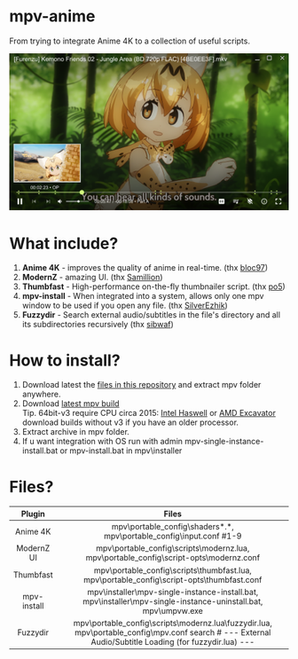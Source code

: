 # mpv-anime

From trying to integrate Anime 4K to a collection of useful scripts.

![preview](preview.png?raw=true)

# What include?
1. <b>Anime 4K</b> - improves the quality of anime in real-time. (thx [bloc97](https://github.com/bloc97/Anime4K))
2. <b>ModernZ</b> - amazing UI. (thx [Samillion](https://github.com/Samillion/ModernZ))
3. <b>Thumbfast</b> - High-performance on-the-fly thumbnailer script. (thx [po5](https://github.com/po5/thumbfast))
4. <b>mpv-install</b> - When integrated into a system, allows only one mpv window to be used if you open any file. (thx [SilverEzhik](https://github.com/SilverEzhik/mpv-install))
5. <b>Fuzzydir</b> - Search external audio/subtitles in the file's directory and all its subdirectories recursively (thx [sibwaf]([https://github.com/po5/thumbfast](https://github.com/sibwaf/mpv-scripts/blob/master/fuzzydir.lua)))

# How to install?
1. Download latest the [files in this repository](https://github.com/Donate684/mpv-anime/archive/refs/heads/main.zip) and extract mpv folder anywhere.
2. Download [latest mpv build](https://sourceforge.net/projects/mpv-player-windows/files/)<br/>
Tip. 64bit-v3 require CPU circa 2015: [Intel Haswell](https://en.wikipedia.org/wiki/Haswell_(microarchitecture)) or [AMD Excavator](https://en.wikipedia.org/wiki/Excavator_(microarchitecture)) download builds without v3 if you have an older processor.
3. Extract archive in mpv folder.
4. If u want integration with OS run with admin mpv-single-instance-install.bat or mpv-install.bat in mpv\installer

# Files?
| Plugin | Files |
| :-: | :-: |
| Anime 4K | mpv\portable_config\shaders\*.*, mpv\portable_config\input.conf #1-9|
| ModernZ UI | mpv\portable_config\scripts\modernz.lua, mpv\portable_config\script-opts\modernz.conf |
| Thumbfast | mpv\portable_config\scripts\thumbfast.lua, mpv\portable_config\script-opts\thumbfast.conf |
| mpv-install | mpv\installer\mpv-single-instance-install.bat, mpv\installer\mpv-single-instance-uninstall.bat, mpv\umpvw.exe |
| Fuzzydir | mpv\portable_config\scripts\modernz.lua\fuzzydir.lua, mpv\portable_config\mpv.conf search # --- External Audio/Subtitle Loading (for fuzzydir.lua) --- |
